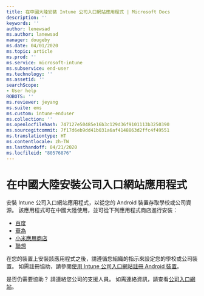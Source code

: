```yaml
---
title: 在中國大陸安裝 Intune 公司入口網站應用程式 | Microsoft Docs
description: ''
keywords: ''
author: lenewsad
ms.author: lanewsad
manager: dougeby
ms.date: 04/01/2020
ms.topic: article
ms.prod: ''
ms.service: microsoft-intune
ms.subservice: end-user
ms.technology: ''
ms.assetid: ''
searchScope:
- User help
ROBOTS: ''
ms.reviewer: jeyang
ms.suite: ems
ms.custom: intune-enduser
ms.collection: ''
ms.openlocfilehash: 747127e50485e16b3c129d36f9101113b3250390
ms.sourcegitcommit: 7f17d6eb9dd41b031a6af4148863d2ffc4f49551
ms.translationtype: HT
ms.contentlocale: zh-TW
ms.lasthandoff: 04/21/2020
ms.locfileid: "80576876"
---
```

# <a name="install-company-portal-app-in-mainland-china"></a>在中國大陸安裝公司入口網站應用程式   

安裝 Intune 公司入口網站應用程式，以從您的 Android 裝置存取學校或公司資源。 該應用程式可在中國大陸使用，並可從下列應用程式商店進行安裝： 

* [百度](https://go.microsoft.com/fwlink/?linkid=836946)
* [華為](https://go.microsoft.com/fwlink/?linkid=836948)
* [小米應用商店](https://go.microsoft.com/fwlink/?linkid=836947) 
* [聯想](https://go.microsoft.com/fwlink/?linkid=2125082)

在您的裝置上安裝該應用程式之後，請遵循您組織的指示來設定您的學校或公司裝置。 如需註冊協助，請參閱[使用 Intune 公司入口網站註冊 Android 裝置](enroll-device-android-company-portal.md)。  

是否仍需要協助？ 請連絡您公司的支援人員。 如需連絡資訊，請查看[公司入口網站](https://go.microsoft.com/fwlink/?linkid=2010980)。
